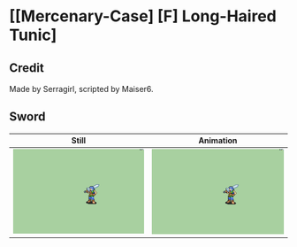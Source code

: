 # [\[Mercenary-Case\] \[F\] Long-Haired Tunic]

## Credit

Made by Serragirl, scripted by Maiser6.
	
## Sword

| Still | Animation |
| :---: | :-------: |
| ![Sword still](./Sword_000.png) | ![Sword animation](./Sword.gif) |
